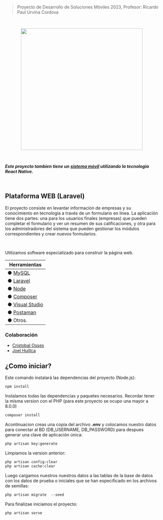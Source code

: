 > Proyecto de Desarrollo de Soluciones Móviles 2023, Profesor: Ricardo Paul Urvina Cordova 
<br>
<p align="center">
    <p align="center" ><img src="https://i.postimg.cc/BZ2yQdcV/Larabel-y-postaman.jpg" width="400"></p>       
</p>

</br>

 ***Este proyecto tambien tiene un  **[sistema móvil](https://github.com/Joel-Huillca/ProyectoDSM.git)** utilizando la tecnologia React Native.***

<br>

## Plataforma WEB (Laravel)
El proyecto consiste en levantar información de empresas y su conocimiento en tecnología a través de un formulario en línea. La aplicación tiene dos partes: una para los usuarios finales (empresas) que pueden completar el formulario y ver un resumen de sus calificaciones, y otra para los administradores del sistema que pueden gestionar los módulos correspondientes y crear nuevos formularios.

</br>

Utilizamos software especializado para construir la página web.

| Herramientas |
| -------------|
| ● [MySQL](https://www.mysql.com/products/workbench/) |
| ● [Laravel](https://laravel.com/docs/4.2) |
| ● [Node](https://nodejs.org/es/download) |
| ● [Composer](https://getcomposer.org/download/) |
| ● [Visual Studio](https://code.visualstudio.com/download) |
| ● [Postaman](https://www.postman.com/downloads/) |
| ● Otros. |


### Colaboración 
- [Cristobal Osses](https://github.com/CristobalKronos)
- [Joel Huillca](https://github.com/Joel-Huillca)

## ¿Como iniciar?
Este comando instalará las dependencias del proyecto (Node.js):
```diff
npm install
```

Instalamos todas las dependencias y paquetes necesarios. Recordar tener la misma version con el PHP (para este proyecto se ocupo una mayor a 8.0.0)
```diff
composer install
```


Acontinuacion creas una copia del archivo **.env** y colocamos nuestro datos para conectar al BD (DB_USERNAME, DB_PASSWORD) para despues generar una clave de aplicación única:
```diff
php artisan key:generate
```

Limpiamos la version anterior:
```diff
php artisan config:clear
php artisan cache:clear
```
Luego cargamos nuestros nuestros datos a las tablas de la base de datos con los datos de prueba o iniciales que se han especificado en los archivos de semillas:

```diff
php artisan migrate  --seed 
```
Para finalizae iniciamos el proyecto:
```diff
php artisan serve
```



